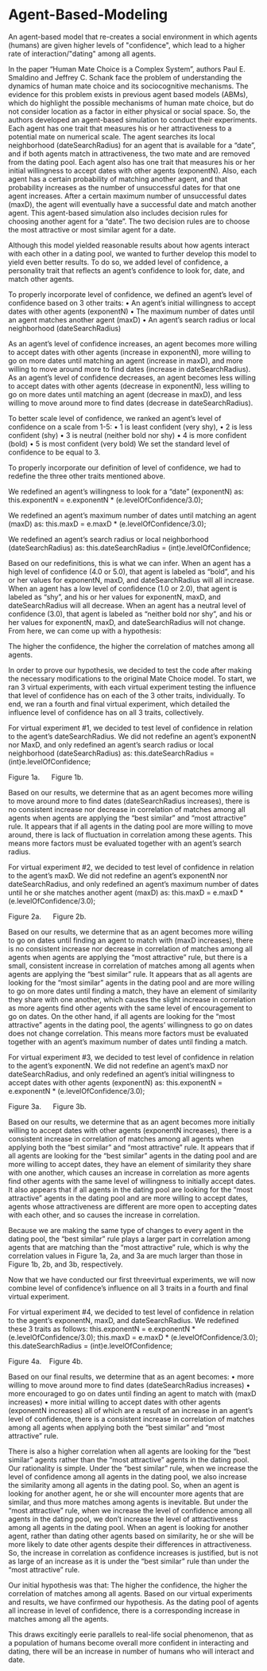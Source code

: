 # Agent-Based-Modeling
An agent-based model that re-creates a social environment in which agents (humans) are given higher levels of "confidence", which lead to a higher rate of interaction/"dating" among all agents.

In the paper “Human Mate Choice is a Complex System”, authors Paul E. Smaldino and Jeffrey C. Schank face the problem of understanding the dynamics of human mate choice and its sociocognitive mechanisms. The evidence for this problem exists in previous agent based models (ABMs), which do highlight the possible mechanisms of human mate choice, but do not consider location as a factor in either physical or social space. So, the authors developed an agent-based simulation to conduct their experiments. Each agent has one trait that measures his or her attractiveness to a potential mate on numerical scale. The agent searches its local neighborhood (dateSearchRadius) for an agent that is available for a “date”, and if both agents match in attractiveness, the two mate and are removed from the dating pool. Each agent also has one trait that measures his or her initial willingness to accept dates with other agents (exponentN). Also, each agent has a certain probability of matching another agent, and that probability increases as the number of unsuccessful dates for that one agent increases. After a certain maximum number of unsuccessful dates (maxD), the agent will eventually have a successful date and match another agent. This agent-based simulation also includes decision rules for choosing another agent for a “date”. The two decision rules are to choose the most attractive or most similar agent for a date.

Although this model yielded reasonable results about how agents interact with each other in a dating pool, we wanted to further develop this model to yield even better results. To do so, we added level of confidence, a personality trait that reflects an agent’s confidence to look for, date, and match other agents.

To properly incorporate level of confidence, we defined an agent’s level of confidence based on 3 other traits: 
•	An agent’s initial willingness to accept dates with other agents (exponentN)
•	The maximum number of dates until an agent matches another agent (maxD)
•	An agent’s search radius or local neighborhood (dateSearchRadius)

As an agent’s level of confidence increases, an agent becomes more willing to accept dates with other agents (increase in exponentN), more willing to go on more dates until matching an agent (increase in maxD), and more willing to move around more to find dates (increase in dateSearchRadius). As an agent’s level of confidence decreases, an agent becomes less willing to accept dates with other agents (decrease in exponentN), less willing to go on more dates until matching an agent (decrease in maxD), and less willing to move around more to find dates (decrease in dateSearchRadius).

To better scale level of confidence, we ranked an agent’s level of confidence on a scale from 1-5:
•	1 is least confident (very shy), 
•	2 is less confident (shy)
•	3 is neutral (neither bold nor shy)
•	4 is more confident (bold)
•	5 is most confident (very bold) 
We set the standard level of confidence to be equal to 3. 

To properly incorporate our definition of level of confidence, we had to redefine the three other traits mentioned above.

We redefined an agent’s willingness to look for a “date” (exponentN) as:
this.exponentN = e.exponentN * (e.levelOfConfidence/3.0);
		
We redefined an agent’s maximum number of dates until matching an agent (maxD) as:
this.maxD = e.maxD * (e.levelOfConfidence/3.0);
		
We redefined an agent’s search radius or local neighborhood (dateSearchRadius) as:
this.dateSearchRadius = (int)e.levelOfConfidence;

Based on our redefinitions, this is what we can infer. When an agent has a high level of confidence (4.0 or 5.0), that agent is labeled as “bold”, and his or her values for exponentN, maxD, and dateSearchRadius will all increase. When an agent has a low level of confidence (1.0 or 2.0), that agent is labeled as “shy”, and his or her values for exponentN, maxD, and dateSearchRadius will all decrease. When an agent has a neutral level of confidence (3.0), that agent is labeled as “neither bold nor shy”, and his or her values for exponentN, maxD, and dateSearchRadius will not change. From here, we can come up with a hypothesis:

The higher the confidence, the higher the correlation of matches among all agents.

In order to prove our hypothesis, we decided to test the code after making the necessary modifications to the original Mate Choice model. To start, we ran 3 virtual experiments, with each virtual experiment testing the influence that level of confidence has on each of the 3 other traits, individually. To end, we ran a fourth and final virtual experiment, which detailed the influence level of confidence has on all 3 traits, collectively.

For virtual experiment #1, we decided to test level of confidence in relation to the agent’s dateSearchRadius. We did not redefine an agent’s exponentN nor MaxD, and only redefined an agent’s search radius or local neighborhood (dateSearchRadius) as:
this.dateSearchRadius = (int)e.levelOfConfidence;



Figure 1a.					      Figure 1b.

Based on our results, we determine that as an agent becomes more willing to move around more to find dates (dateSearchRadius increases), there is no consistent increase nor decrease in correlation of matches among all agents when agents are applying the “best similar” and “most attractive” rule. It appears that if all agents in the dating pool are more willing to move around, there is lack of fluctuation in correlation among these agents. This means more factors must be evaluated together with an agent’s search radius.

For virtual experiment #2, we decided to test level of confidence in relation to the agent’s maxD. We did not redefine an agent’s exponentN nor dateSearchRadius, and only redefined an agent’s maximum number of dates until he or she matches another agent (maxD) as:
this.maxD = e.maxD * (e.levelOfConfidence/3.0);



Figure 2a.					      Figure 2b.

Based on our results, we determine that as an agent becomes more willing to go on dates until finding an agent to match with (maxD increases), there is no consistent increase nor decrease in correlation of matches among all agents when agents are applying the “most attractive” rule, but there is a small, consistent increase in correlation of matches among all agents when agents are applying the “best similar” rule. It appears that as all agents are looking for the “most similar” agents in the dating pool and are more willing to go on more dates until finding a match, they have an element of similarity they share with one another, which causes the slight increase in correlation as more agents find other agents with the same level of encouragement to go on dates. On the other hand, if all agents are looking for the “most attractive” agents in the dating pool, the agents’ willingness to go on dates does not change correlation. This means more factors must be evaluated together with an agent’s maximum number of dates until finding a match.

For virtual experiment #3, we decided to test level of confidence in relation to the agent’s exponentN. We did not redefine an agent’s maxD nor dateSearchRadius, and only redefined an agent’s initial willingness to accept dates with other agents (exponentN) as:
this.exponentN = e.exponentN * (e.levelOfConfidence/3.0);




Figure 3a.					      Figure 3b.

Based on our results, we determine that as an agent becomes more initially willing to accept dates with other agents (exponentN increases), there is a consistent increase in correlation of matches among all agents when applying both the “best similar” and “most attractive” rule. It appears that if all agents are looking for the “best similar” agents in the dating pool and are more willing to accept dates, they have an element of similarity they share with one another, which causes an increase in correlation as more agents find other agents with the same level of willingness to initially accept dates. It also appears that if all agents in the dating pool are looking for the “most attractive” agents in the dating pool and are more willing to accept dates, agents whose attractiveness are different are more open to accepting dates with each other, and so causes the increase in correlation. 

Because we are making the same type of changes to every agent in the dating pool, the “best similar” rule plays a larger part in correlation among agents that are matching than the “most attractive” rule, which is why the correlation values in Figure 1a, 2a, and 3a are much larger than those in Figure 1b, 2b, and 3b, respectively.

Now that we have conducted our first threevirtual experiments, we will now combine level of confidence’s influence on all 3 traits in a fourth and final virtual experiment.

For virtual experiment #4, we decided to test level of confidence in relation to the agent’s exponentN, maxD, and dateSearchRadius. We redefined these 3 traits as follows: 
this.exponentN = e.exponentN * (e.levelOfConfidence/3.0);
this.maxD = e.maxD * (e.levelOfConfidence/3.0);
this.dateSearchRadius = (int)e.levelOfConfidence;



Figure 4a.					    Figure 4b.

Based on our final results, we determine that as an agent becomes:
•	more willing to move around more to find dates (dateSearchRadius increases)
•	more encouraged to go on dates until finding an agent to match with (maxD increases)
•	more initial willing to accept dates with other agents (exponentN increases)
all of which are a result of an increase in an agent’s level of confidence, there is a consistent increase in correlation of matches among all agents when applying both the “best similar” and “most attractive” rule. 

There is also a higher correlation when all agents are looking for the “best similar” agents rather than the “most attractive” agents in the dating pool. Our rationality is simple. Under the “best similar” rule, when we increase the level of confidence among all agents in the dating pool, we also increase the similarity among all agents in the dating pool. So, when an agent is looking for another agent, he or she will encounter more agents that are similar, and thus more matches among agents is inevitable. But under the “most attractive” rule, when we increase the level of confidence among all agents in the dating pool, we don’t increase the level of attractiveness among all agents in the dating pool. When an agent is looking for another agent, rather than dating other agents based on similarity, he or she will be more likely to date other agents despite their differences in attractiveness. So, the increase in correlation as confidence increases is justified, but is not as large of an increase as it is under the “best similar” rule than under the “most attractive” rule.

Our initial hypothesis was that: The higher the confidence, the higher the correlation of matches among all agents. Based on our virtual experiments and results, we have confirmed our hypothesis. As the dating pool of agents all increase in level of confidence, there is a corresponding increase in matches among all the agents. 

This draws excitingly eerie parallels to real-life social phenomenon, that as a population of humans become overall more confident in interacting and dating, there will be an increase in number of humans who will interact and date.
